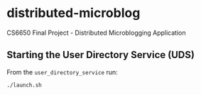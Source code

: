 # distributed-microblog
CS6650 Final Project - Distributed Microblogging Application



## Starting the User Directory Service (UDS)

From the `user_directory_service` run:
```shell script
./launch.sh
```
